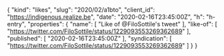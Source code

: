 {
  "kind": "likes",
  "slug": "2020/02/a1bto",
  "client_id": "https://indigenous.realize.be",
  "date": "2020-02-16T23:45:00Z",
  "h": "h-entry",
  "properties": {
    "name": [
      "Like of @FiloSottile's tweet"
    ],
    "like-of": [
      "https://twitter.com/FiloSottile/status/1229093553269362689"
    ],
    "published": [
      "2020-02-16T23:45:00Z"
    ],
    "syndication": [
      "https://twitter.com/FiloSottile/status/1229093553269362689"
    ]
  }
}
